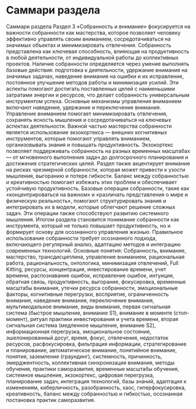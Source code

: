 # Саммари раздела

Саммари раздела 
Раздел 3 «Собранность и внимание» фокусируется на важности собранности как мастерства, которое позволяет человеку эффективно управлять своим вниманием, сосредотачиваться на значимых объектах и минимизировать отвлечения. Собранность представлена как ключевая способность, влияющая на продуктивность в любой деятельности, от индивидуальной работы до коллективных проектов.
Наличие собранности определяется через умение выполнять базовые действия: подготовка к деятельности, удержание внимания на значимых задачах, наведение внимания на ошибки и их исправление, постоянное улучшение методов работы и минимизация усилий. Эти аспекты помогают достигать поставленных целей с наименьшими затратами энергии и ресурсов, что делает собранность универсальным инструментом успеха.
Основные механизмы управления вниманием включают наведение, удержание и переключение внимания. Управление вниманием помогает минимизировать отвлечения, сохранять ясность мышления и сосредотачиваться на ключевых аспектах деятельности.
Важной частью мастерства собранности является использование экзокортекса — внешних когнитивных инструментов, которые помогают управлять вниманием, организовывать знания и повышать продуктивность. Экзокортекс позволяет поддерживать собранность на разных временных масштабах — от мгновенного выполнения задач до долгосрочного планирования и достижения стратегических целей.
Раздел также акцентирует внимание на рисках чрезмерной собранности, которая может привести к узости мышления, выгоранию и потере гибкости. Баланс между собранностью и креативностью помогает избежать этих проблем и обеспечивает устойчивую продуктивность.
Базовые операции собранности, такие как «концентрироваться на важном» и «различать представления о мире и физическую реальность», помогают структурировать знания и интегрировать их в модели, которые облегчают решение сложных задач. Эти операции также способствуют развитию системного мышления.
Итогом раздела становится понимание собранности как инструмента, который не только повышает продуктивность, но и формирует основу для осознанного управления жизнью. Правильное использование собранности требует осознанного подхода, включающего регулярный анализ, адаптацию методов и интеграцию современных технологий.
Основные понятия: Собранность, внимание, мастерство, трансдисциплина, управление вниманием, рациональная работа, рациональность, онтологика, минимизация отвлечений, Full Kitting, ресурсы, концентрация, инвестирование времени, учет времени, распознавание ошибок, исправление ошибок, интуиция, обратная связь, продуктивность, выгорание, фокусировка, временные масштабы внимания, утечки ресурса собранности, эмоциональные факторы, когнитивные перегрузки, восприятие, ограниченность внимания, наведение внимания, переключение внимания, мультимодальное внимание, виды внимания, первая сигнальная система (быстрое мышление, внимание S1), внимание в моменте (стоп-момент), ритуал практики инвестирования и учета времени, вторая сигнальная система (медленное мышление, внимание S2), информационная перегрузка, эмоциональное состояние, эшелонированный досуг, время, фокус, отвлечения, недостаток ресурсов, расфокусировка, фильтрация информации, стратегирование и планирование, автоматическое внимание, понятийное внимание, понятия, заземление (граундинг), системность, причинность, эмерджентность, коллективная синхронизация внимания, методы обучения, практики саморазвития, временные масштабы обучения, системное мышление, экзокортекс, цифровая перегрузка, планирование задач, интеграция технологий, базы знаний, адаптация к изменениям, киберличность,  разобранность, хаос, гиперфокусировка, креативность, баланс между собранностью и гибкостью, осознанная постановка практик саморазвития.
